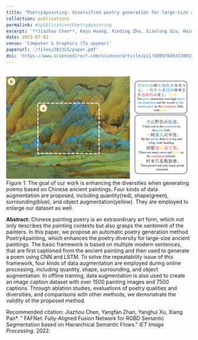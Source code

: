 ```yaml
---
title: "Poetry4painting: diversified poetry generation for large-size ancient paintings based on data augmentation"
collection: publications
permalink: #/publication/Poetry4painting
excerpt: '**Jiazhou Chen**, Keyu Huang, Xinding Zhu, Xianlong Qiu, Haidan Wang, Xujia Qin'
date: 2023-07-01
venue: 'Computer & Graphics (To appear)'
paperurl: '/files/2023CG/paper.pdf'
doi: 'https://www.sciencedirect.com/science/article/pii/S0097849323001577?via%3Dihub'
---
```

<br/><img src='/files/2023CG/graphics-abstract.png' alt=""><br>
Figure 1: The goal of our work is enhancing the diversities when generating poems based on Chinese ancient paintings. Four kinds of data augmentation are proposed, including quantity(red), shape(green), surrounding(blue), and object augmentation(yellow). They are employed to enlarge our dataset as well.

<b>Abstract:</b> Chinese painting poetry is an extraordinary art form, which not only describes the painting contexts but also grasps the sentiment of the painters. In this paper, we propose an automatic poetry generation method Poetry4painting, which enhances the poetry diversity for large-size ancient paintings. The basic framework is based on multiple modern sentences, that are first captioned from the ancient painting and then used to generate a poem using CNN and LSTM. To solve the repeatability issue of this framework, four kinds of data augmentation are employed during online processing, including quantity, shape, surrounding, and object augmentation. In offline training, data augmentation is also used to create an image caption dataset with over 1500 painting images and 7500 captions. Through ablation studies, evaluations of poetry qualities and diversities, and comparisons with other methods, we demonstrate the validity of the proposed method.


Recommended citation: Jiazhou Chen, Yangfan Zhan, Yanghui Xu, Xiang Pan*. &quot; FAFNet: Fully-Aligned Fusion Network for RGBD Semantic Segmentation based on Hierarchical Semantic Flows.&quot; <i>IET Image Processing</i>. 2022.
